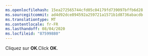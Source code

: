 ```yaml
---
ms.openlocfilehash: 15ea272565744cfd05c04179fd739097bffb6d28
ms.sourcegitcommit: ad4d92dce894592a259721a1571b1d8736abacdb
ms.translationtype: MT
ms.contentlocale: fr-FR
ms.lasthandoff: 08/04/2020
ms.locfileid: "87599880"
---
```

<span data-ttu-id="006d6-101">Cliquez sur **OK**.</span><span class="sxs-lookup"><span data-stu-id="006d6-101">Click **OK**.</span></span>
